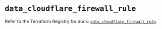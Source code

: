 # `data_cloudflare_firewall_rule`

Refer to the Terraform Registry for docs: [`data_cloudflare_firewall_rule`](https://registry.terraform.io/providers/cloudflare/cloudflare/5.7.1/docs/data-sources/firewall_rule).
